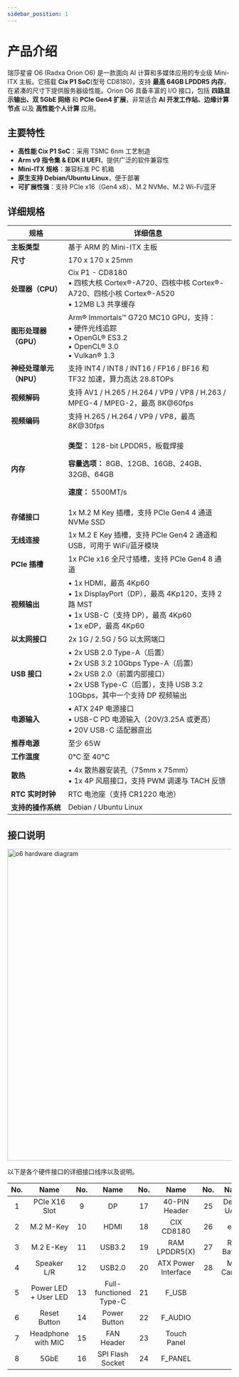 ```yaml
---
sidebar_position: 1
---
```


# 产品介绍

瑞莎星睿 O6 (Radxa Orion O6) 是一款面向 AI 计算和多媒体应用的专业级 Mini-ITX 主板。它搭载 **Cix P1 SoC**(型号 CD8180)，支持 **最高 64GB LPDDR5 内存**，在紧凑的尺寸下提供服务器级性能。Orion O6 具备丰富的 I/O 接口，包括 **四路显示输出、双 5GbE 网络** 和 **PCIe Gen4 扩展**，非常适合 **AI 开发工作站、边缘计算节点** 以及 **高性能个人计算** 应用。

## 主要特性

- **高性能 Cix P1 SoC**：采用 TSMC 6nm 工艺制造
- **Arm v9 指令集 & EDK II UEFI**，提供广泛的软件兼容性
- **Mini-ITX 规格**：兼容标准 PC 机箱
- **原生支持 Debian/Ubuntu Linux**，便于部署
- **可扩展性强**：支持 PCIe x16（Gen4 x8）、M.2 NVMe、M.2 Wi-Fi/蓝牙

## 详细规格

<table>
  <thead>
    <tr>
      <th>规格</th>
      <th>详细信息</th>
    </tr>
  </thead>
  <tbody>
    <tr>
      <td><strong>主板类型</strong></td>
      <td>基于 ARM 的 Mini-ITX 主板</td>
    </tr>
    <tr>
      <td><strong>尺寸</strong></td>
      <td>170 x 170 x 25mm</td>
    </tr>
    <tr>
      <td><strong>处理器（CPU）</strong></td>
      <td>
        Cix P1 - CD8180 <br />
        • 四核大核 Cortex®-A720、四核中核 Cortex®-A720、四核小核 Cortex®-A520 <br />
        • 12MB L3 共享缓存
      </td>
    </tr>
    <tr>
      <td><strong>图形处理器（GPU）</strong></td>
      <td>
        Arm® Immortals™ G720 MC10 GPU，支持：<br />
        • 硬件光线追踪 <br />
        • OpenGL® ES3.2 <br />
        • OpenCL® 3.0 <br />
        • Vulkan® 1.3
      </td>
    </tr>
    <tr>
      <td><strong>神经处理单元（NPU）</strong></td>
      <td>支持 INT4 / INT8 / INT16 / FP16 / BF16 和 TF32 加速，算力高达 28.8TOPs</td>
    </tr>
    <tr>
      <td><strong>视频解码</strong></td>
      <td>支持 AV1 / H.265 / H.264 / VP9 / VP8 / H.263 / MPEG-4 / MPEG-2，最高 8K@60fps</td>
    </tr>
    <tr>
      <td><strong>视频编码</strong></td>
      <td>支持 H.265 / H.264 / VP9 / VP8，最高 8K@30fps</td>
    </tr>
    <tr>
      <td><strong>内存</strong></td>
      <td>
        <p><strong>类型：</strong> 128-bit LPDDR5，板载焊接</p>
        <p><strong>容量选项：</strong> 8GB、12GB、16GB、24GB、32GB、64GB</p>
        <p><strong>速度：</strong> 5500MT/s</p>
      </td>
    </tr>
    <tr>
      <td><strong>存储接口</strong></td>
      <td>1x M.2 M Key 插槽，支持 PCIe Gen4 4 通道 NVMe SSD</td>
    </tr>
    <tr>
      <td><strong>无线连接</strong></td>
      <td>1x M.2 E Key 插槽，支持 PCIe Gen4 2 通道和 USB，可用于 WiFi/蓝牙模块</td>
    </tr>
    <tr>
      <td><strong>PCIe 插槽</strong></td>
      <td>1x PCIe x16 全尺寸插槽，支持 PCIe Gen4 8 通道</td>
    </tr>
    <tr>
      <td><strong>视频输出</strong></td>
      <td>
        • 1x HDMI，最高 4Kp60 <br />
        • 1x DisplayPort（DP），最高 4Kp120，支持 2 路 MST <br />
        • 1x USB-C（支持 DP），最高 4Kp60 <br />
        • 1x eDP，最高 4Kp60
      </td>
    </tr>
    <tr>
      <td><strong>以太网接口</strong></td>
      <td>2x 1G / 2.5G / 5G 以太网端口</td>
    </tr>
    <tr>
      <td><strong>USB 接口</strong></td>
      <td>
        • 2x USB 2.0 Type-A（后置）<br />
        • 2x USB 3.2 10Gbps Type-A（后置）<br />
        • 2x USB 2.0（前置内部接口）<br />
        • 2x USB Type-C（后置），支持 USB 3.2 10Gbps，其中一个支持 DP 视频输出
      </td>
    </tr>
    <tr>
      <td><strong>电源输入</strong></td>
      <td>
        • ATX 24P 电源接口 <br />
        • USB-C PD 电源输入（20V/3.25A 或更高）<br />
        • 20V USB-C 适配器直出
      </td>
    </tr>
    <tr>
      <td><strong>推荐电源</strong></td>
      <td>至少 65W</td>
    </tr>
    <tr>
      <td><strong>工作温度</strong></td>
      <td>0°C 至 40°C</td>
    </tr>
    <tr>
      <td><strong>散热</strong></td>
      <td>
        • 4x 散热器安装孔（75mm x 75mm）<br />
        • 1x 4P 风扇接口，支持 PWM 调速与 TACH 反馈
      </td>
    </tr>
    <tr>
      <td><strong>RTC 实时时钟</strong></td>
      <td>RTC 电池座（支持 CR1220 电池）</td>
    </tr>
    <tr>
      <td><strong>支持的操作系统</strong></td>
      <td>Debian / Ubuntu Linux</td>
    </tr>
  </tbody>
</table>

## 接口说明

<img src="/img/o6/o6-real.webp" alt="o6 hardware diagram" width="700" />

以下是各个硬件接口的详细接口线序以及说明。

| No. |         Name         | No. |          Name          | No. |        Name         | No. |    Name     |
| :-: | :------------------: | :-: | :--------------------: | :-: | :-----------------: | :-: | :---------: |
|  1  |    PCIe X16 Slot     |  9  |           DP           | 17  |    40-PIN Header    | 25  | Debug UART  |
|  2  |      M.2 M-Key       | 10  |          HDMI          | 18  |     CIX CD8180      | 26  |     eDP     |
|  3  |      M.2 E-Key       | 11  |         USB3.2         | 19  |    RAM LPDDR5(X)    | 27  | RTC Battery |
|  4  |     Speaker L/R      | 12  |         USB2.0         | 20  | ATX Power Interface | 28  | MIPI Camera |
|  5  | Power LED + User LED | 13  | Full-functioned Type-C | 21  |        F_USB        |     |             |
|  6  |     Reset Button     | 14  |      Power Button      | 22  |       F_AUDIO       |     |             |
|  7  |  Headphone with MIC  | 15  |       FAN Header       | 23  |     Touch Panel     |     |             |
|  8  |         5GbE         | 16  |    SPI Flash Socket    | 24  |       F_PANEL       |     |             |
